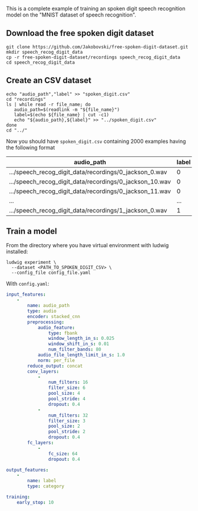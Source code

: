 This is a complete example of training an spoken digit speech recognition model on the "MNIST dataset of speech recognition".

## Download the free spoken digit dataset

```
git clone https://github.com/Jakobovski/free-spoken-digit-dataset.git
mkdir speech_recog_digit_data
cp -r free-spoken-digit-dataset/recordings speech_recog_digit_data
cd speech_recog_digit_data
```

## Create an CSV dataset

```
echo "audio_path","label" >> "spoken_digit.csv"
cd "recordings"
ls | while read -r file_name; do
   audio_path=$(readlink -m "${file_name}")
   label=$(echo ${file_name} | cut -c1)
   echo "${audio_path},${label}" >> "../spoken_digit.csv"
done
cd "../"
```

Now you should have `spoken_digit.csv` containing 2000 examples having the following format

| audio_path                                              | label |
| ------------------------------------------------------- | ----- |
| .../speech_recog_digit_data/recordings/0_jackson_0.wav  | 0     |
| .../speech_recog_digit_data/recordings/0_jackson_10.wav | 0     |
| .../speech_recog_digit_data/recordings/0_jackson_11.wav | 0     |
| ...                                                     | ...   |
| .../speech_recog_digit_data/recordings/1_jackson_0.wav  | 1     |

## Train a model

From the directory where you have virtual environment with ludwig installed:

```
ludwig experiment \
  --dataset <PATH_TO_SPOKEN_DIGIT_CSV> \
  --config_file config_file.yaml
```

With `config.yaml`:

```yaml
input_features:
    -
        name: audio_path
        type: audio
        encoder: stacked_cnn
        preprocessing:
            audio_feature:
                type: fbank
                window_length_in_s: 0.025
                window_shift_in_s: 0.01
                num_filter_bands: 80
            audio_file_length_limit_in_s: 1.0
            norm: per_file
        reduce_output: concat
        conv_layers:
            -
                num_filters: 16
                filter_size: 6
                pool_size: 4
                pool_stride: 4
                dropout: 0.4
            -
                num_filters: 32
                filter_size: 3
                pool_size: 2
                pool_stride: 2
                dropout: 0.4
        fc_layers:
            -
                fc_size: 64
                dropout: 0.4

output_features:
    -
        name: label
        type: category

training:
    early_stop: 10
```